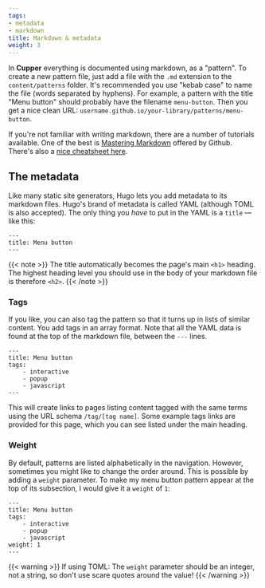 ```yaml
---
tags:
- metadata
- markdown
title: Markdown & metadata
weight: 3
---
```


In **Cupper** everything is documented using markdown, as a "pattern". To create a new pattern file, just add a file with the `.md` extension to the `content/patterns` folder. It's recommended you use "kebab case" to name the file (words separated by hyphens). For example, a pattern with the title "Menu button" should probably have the filename `menu-button`. Then you get a nice clean URL: `username.github.io/your-library/patterns/menu-button`.

If you're not familiar with writing markdown, there are a number of tutorials available. One of the best is [Mastering Markdown](https://guides.github.com/features/mastering-markdown/) offered by Github. There's also a [nice cheatsheet here](https://github.com/adam-p/markdown-here/wiki/Markdown-Cheatsheet).

## The metadata

Like many static site generators, Hugo lets you add metadata to its markdown files. Hugo's brand of metadata is called YAML (although TOML is also accepted). The only thing you _have_ to put in the YAML is a `title` — like this:

```
---
title: Menu button
---
```

{{< note >}}
The title automatically becomes the page's main `<h1>` heading. The highest heading level you should use in the body of your markdown file is therefore `<h2>`.
{{< /note >}}

### Tags

If you like, you can also tag the pattern so that it turns up in lists of similar content. You add tags in an array format. Note that all the YAML data is found at the top of the markdown file, between the `---` lines.

```
---
title: Menu button
tags:
    - interactive
    - popup
    - javascript
---
```

This will create links to pages listing content tagged with the same terms using the URL schema `/tag/[tag name]`. Some example tags links are provided for this page, which you can see listed under the main heading.

### Weight

By default, patterns are listed alphabetically in the navigation. However, sometimes you might like to change the order around. This is possible by adding a `weight` parameter. To make my menu button pattern appear at the top of its subsection, I would give it a `weight` of `1`:

```
---
title: Menu button
tags:
    - interactive
    - popup
    - javascript
weight: 1
---
```

{{< warning >}}
If using TOML: The `weight` parameter should be an integer, not a string, so don't use scare quotes around the value!
{{< /warning >}}
